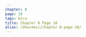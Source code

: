 ```yaml
---
chapter: 8
page: 18
tags: mira
title: Chapter 8 Page 18
alias: /dnwcomic/chapter-8-page-18/
---
```


